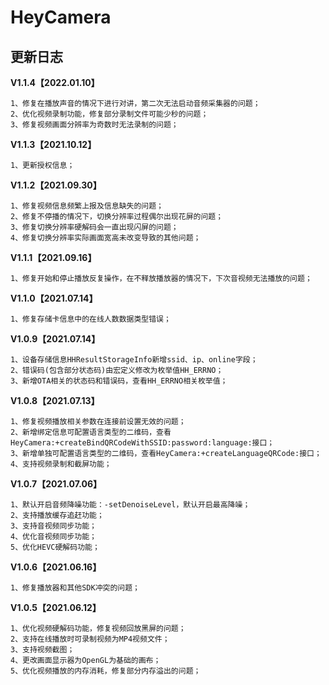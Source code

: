 # HeyCamera



## 更新日志

**V1.1.4【2022.01.10】**

```
1、修复在播放声音的情况下进行对讲，第二次无法启动音频采集器的问题；
2、优化视频录制功能，修复部分录制文件可能少秒的问题；
3、修复视频画面分辨率为奇数时无法录制的问题；
```

**V1.1.3【2021.10.12】**

```
1、更新授权信息；
```

**V1.1.2【2021.09.30】**

```
1、修复视频信息频繁上报及信息缺失的问题；
2、修复不停播的情况下，切换分辨率过程偶尔出现花屏的问题；
3、修复切换分辨率硬解码会一直出现闪屏的问题；
4、修复切换分辨率实际画面宽高未改变导致的其他问题；
```

**V1.1.1【2021.09.16】**

```
1、修复开始和停止播放反复操作，在不释放播放器的情况下，下次音视频无法播放的问题；
```

**V1.1.0【2021.07.14】**

```
1、修复存储卡信息中的在线人数数据类型错误；
```

**V1.0.9【2021.07.14】**

```
1、设备存储信息HHResultStorageInfo新增ssid、ip、online字段；
2、错误码(包含部分状态码)由宏定义修改为枚举值HH_ERRNO；
3、新增OTA相关的状态码和错误码，查看HH_ERRNO相关枚举值；
```

**V1.0.8【2021.07.13】**

```
1、修复视频播放相关参数在连接前设置无效的问题；
2、新增绑定信息可配置语言类型的二维码，查看HeyCamera:+createBindQRCodeWithSSID:password:language:接口；
3、新增单独可配置语言类型的二维码，查看HeyCamera:+createLanguageQRCode:接口；
4、支持视频录制和截屏功能；
```

**V1.0.7【2021.07.06】**

```
1、默认开启音频降噪功能：-setDenoiseLevel，默认开启最高降噪；
2、支持播放缓存追赶功能；
3、支持音视频同步功能；
4、优化音视频同步功能；
5、优化HEVC硬解码功能；
```

**V1.0.6【2021.06.16】**

```
1、修复播放器和其他SDK冲突的问题；
```

**V1.0.5【2021.06.12】**

```
1、优化视频硬解码功能，修复视频回放黑屏的问题；
2、支持在线播放时可录制视频为MP4视频文件；
3、支持视频截图；
4、更改画面显示器为OpenGL为基础的画布；
5、优化视频播放的内存消耗，修复部分内存溢出的问题；
```

